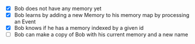 - [x] Bob does not have any memory yet
- [x] Bob learns by adding a new Memory to his memory map by processing an Event
- [x] Bob knows if he has a memory indexed by a given id
- [ ] Bob can make a copy of Bob with his current memory and a new name
